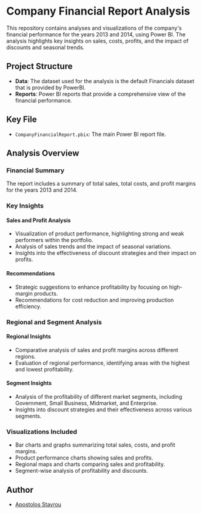 # Company Financial Report Analysis

This repository contains analyses and visualizations of the company's financial performance for the years 2013 and 2014, using Power BI. The analysis highlights key insights on sales, costs, profits, and the impact of discounts and seasonal trends.

## Project Structure

- **Data**: The dataset used for the analysis is the default Financials dataset that is provided by PowerBI.
- **Reports**: Power BI reports that provide a comprehensive view of the financial performance.

## Key File

- `CompanyFinancialReport.pbix`: The main Power BI report file.

## Analysis Overview

### Financial Summary

The report includes a summary of total sales, total costs, and profit margins for the years 2013 and 2014.

### Key Insights

#### Sales and Profit Analysis
- Visualization of product performance, highlighting strong and weak performers within the portfolio.
- Analysis of sales trends and the impact of seasonal variations.
- Insights into the effectiveness of discount strategies and their impact on profits.

#### Recommendations
- Strategic suggestions to enhance profitability by focusing on high-margin products.
- Recommendations for cost reduction and improving production efficiency.

### Regional and Segment Analysis

#### Regional Insights
- Comparative analysis of sales and profit margins across different regions.
- Evaluation of regional performance, identifying areas with the highest and lowest profitability.

#### Segment Insights
- Analysis of the profitability of different market segments, including Government, Small Business, Midmarket, and Enterprise.
- Insights into discount strategies and their effectiveness across various segments.

### Visualizations Included
- Bar charts and graphs summarizing total sales, costs, and profit margins.
- Product performance charts showing sales and profits.
- Regional maps and charts comparing sales and profitability.
- Segment-wise analysis of profitability and discounts.


## Author

- [Apostolos Stavrou](https://www.linkedin.com/in/apostolos-stavrou-644982230/)
